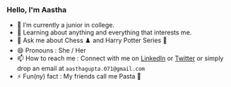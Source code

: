 ### Hello, I'm Aastha

- 🔭 I’m currently a junior in college.
- 🌱 Learning about anything and everything that interests me.
- 💬 Ask me about Chess ♟️ and Harry Potter Series 🔮
- 😄 Pronouns : She / Her
- 📫 How to reach me : Connect with me on [LinkedIn](https://www.linkedin.com/in/aastha-gupta-21a36b17a/) or [Twitter](https://twitter.com/AasthaGupta071) or simply drop an email at `aasthagupta.071@gmail.com` 
- ⚡ Fun(ny) fact : My friends call me Pasta 🍝 
